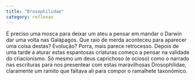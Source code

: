 ```yaml
---
title: "Drosophilidae"
category: reflexao
---
```


É preciso uma mosca para deixar um ateu a pensar em mandar o Darwin dar uma volta nas Galápagos.
Que raio de merda aconteceu para aparecer uma coisa destas? Evolução? Porra, mais parece retrocesso.
Depois de uma tarde a aturar estas espantosas criaturas começo a pensar na validade do criacionismo.
Só mesmo um deus caprichoso (e ocioso) como o narrado nas escrituras para nos presentear com estas maravilhosas Drosophilidae, claramente um ramito que faltava ali para compor o ramalhete taxonómico.


